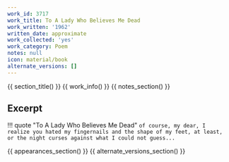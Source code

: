 ```yaml
---
work_id: 3717
work_title: To A Lady Who Believes Me Dead
work_written: '1962'
written_date: approximate
work_collected: 'yes'
work_category: Poem
notes: null
icon: material/book
alternate_versions: []
---
```


{{ section_title() }}
{{ work_info() }}
{{ notes_section() }}
## Excerpt
!!! quote "To A Lady Who Believes Me Dead"
    ```
    of course, my dear, I realize you hated my fingernails
    and the shape of my feet, at least,
    or the night curses
    against what I could not guess...
    ```

{{ appearances_section() }}
{{ alternate_versions_section() }}